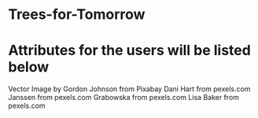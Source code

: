 # Trees-for-Tomorrow

# Attributes for the users will be listed below
Vector Image by Gordon Johnson from Pixabay 
Dani Hart from pexels.com
Janssen from pexels.com
Grabowska from pexels.com
Lisa Baker from pexels.com
